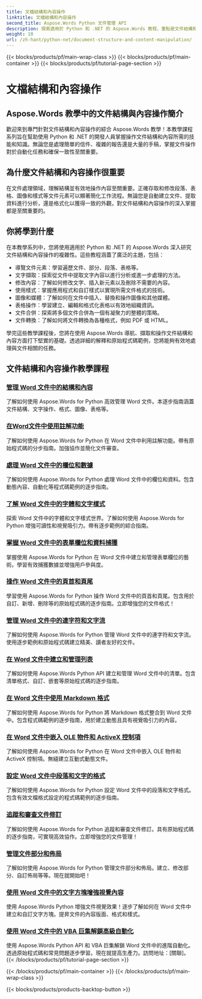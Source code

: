 ```yaml
---
title: 文檔結構和內容操作
linktitle: 文檔結構和內容操作
second_title: Aspose.Words Python 文件管理 API
description: 探索適用於 Python 和 .NET 的 Aspose.Words 教程，重點是文件結構和內容操作。了解如何有效地導航、提取和修改文件元素。提供原始碼範例。
weight: 10
url: /zh-hant/python-net/document-structure-and-content-manipulation/
---
```


{{< blocks/products/pf/main-wrap-class >}}
{{< blocks/products/pf/main-container >}}
{{< blocks/products/pf/tutorial-page-section >}}

# 文檔結構和內容操作


## Aspose.Words 教學中的文件結構與內容操作簡介

歡迎來到專門針對文件結構和內容操作的綜合 Aspose.Words 教學！本教學課程系列旨在幫助使用 Python 和 .NET 的開發人員掌握操作文件結構和內容所需的技能和知識。無論您是處理簡單的信件、複雜的報告還是大量的手稿，掌握文件操作對於自動化任務和確保一致性至關重要。

## 為什麼文件結構和內容操作很重要

在文件處理領域，理解結構並有效地操作內容至關重要。正確存取和修改段落、表格、圖像和樣式等文件元素可以顯著簡化工作流程。無論您是自動建立文件、提取資料進行分析，還是格式化以獲得一致的外觀，對文件結構和內容操作的深入掌握都是至關重要的。

## 你將學到什麼

在本教學系列中，您將使用適用於 Python 和 .NET 的 Aspose.Words 深入研究文件結構和內容操作的複雜性。這些教程涵蓋了廣泛的主題，包括：

- 導覽文件元素：學習遍歷文件、部分、段落、表格等。
- 文字擷取：探索從文件中提取文字內容以進行分析或進一步處理的方法。
- 修改內容：了解如何修改文字、插入新元素以及刪除不需要的內容。
- 使用樣式：掌握應用程式和自訂樣式以實現所需文件格式的技術。
- 圖像和媒體：了解如何在文件中插入、替換和操作圖像和其他媒體。
- 表格操作：學習建立、編輯和格式化表格以有效地組織資訊。
- 文件合併：探索將多個文件合併為一個有凝聚力的整體的策略。
- 文件轉換：了解如何將文件轉換為各種格式，例如 PDF 或 HTML。

學完這些教學課程後，您將在使用 Aspose.Words 導航、擷取和操作文件結構和內容方面打下堅實的基礎。透過詳細的解釋和原始程式碼範例，您將能夠有效地處理與文件相關的任務。

## 文件結構和內容操作教學課程
### [管理 Word 文件中的結構和內容](./document-structure-content/)
了解如何使用 Aspose.Words for Python 高效管理 Word 文件。本逐步指南涵蓋文件結構、文字操作、格式、圖像、表格等。 
### [在Word文件中使用註解功能](./document-comments/)
了解如何使用 Aspose.Words for Python 在 Word 文件中利用註解功能。帶有原始程式碼的分步指南。加強協作並簡化文件審查。
### [處理 Word 文件中的欄位和數據](./document-fields/)
了解如何使用 Aspose.Words for Python 處理 Word 文件中的欄位和資料。包含動態內容、自動化等程式碼範例的逐步指南。 
### [了解 Word 文件中的字體和文字樣式](./document-fonts/)
探索 Word 文件中的字體和文字樣式世界。了解如何使用 Aspose.Words for Python 增強可讀性和視覺吸引力。帶有逐步範例的綜合指南。
### [掌握 Word 文件中的表單欄位和資料捕獲](./document-form-fields/)
掌握使用 Aspose.Words for Python 在 Word 文件中建立和管理表單欄位的藝術。學習有效捕獲數據並增強用戶參與度。 
### [操作 Word 文件中的頁首和頁尾](./document-headers-footers/)
學習使用 Aspose.Words for Python 操作 Word 文件中的頁首和頁尾。包含用於自訂、新增、刪除等的原始程式碼的逐步指南。立即增強您的文件格式！
### [管理 Word 文件中的連字符和文字流](./document-hyphenation/)
了解如何使用 Aspose.Words for Python 管理 Word 文件中的連字符和文字流。使用逐步範例和原始程式碼建立精美、讀者友好的文件。 
### [在 Word 文件中建立和管理列表](./document-lists/)
了解如何使用 Aspose.Words Python API 建立和管理 Word 文件中的清單。包含清單格式、自訂、嵌套等原始程式碼的逐步指南。 
### [在 Word 文件中使用 Markdown 格式](./document-markdown/)
了解如何使用 Aspose.Words for Python 將 Markdown 格式整合到 Word 文件中。包含程式碼範例的逐步指南，用於建立動態且具有視覺吸引力的內容。 
### [在 Word 文件中嵌入 OLE 物件和 ActiveX 控制項](./document-ole-objects-active-x/)
 了解如何使用 Aspose.Words for Python 在 Word 文件中嵌入 OLE 物件和 ActiveX 控制項。無縫建立互動式動態文件。
### [設定 Word 文件中段落和文字的格式](./document-paragraphs/)
了解如何使用 Aspose.Words for Python 設定 Word 文件中的段落和文字格式。包含有效文檔格式設定的程式碼範例的逐步指南。 
### [追蹤和審查文件修訂](./document-revisions/)
了解如何使用 Aspose.Words for Python 追蹤和審查文件修訂。具有原始程式碼的逐步指南，可實現高效協作。立即增強您的文件管理！
### [管理文件部分和佈局](./document-sections/)
了解如何使用 Aspose.Words for Python 管理文件部分和佈局。建立、修改部分、自訂佈局等等。現在就開始吧！ 
### [使用 Word 文件中的文字方塊增強視覺內容](./document-textboxes/)
使用 Aspose.Words Python 增強文件視覺效果！逐步了解如何在 Word 文件中建立和自訂文字方塊。提昇文件的內容版面、格式和樣式。
### [使用 Word 文件中的 VBA 巨集解鎖高級自動化](./document-vba-macros/)
使用 Aspose.Words Python API 和 VBA 巨集解鎖 Word 文件中的進階自動化。透過原始程式碼和常見問題逐步學習。現在就提高生產力。訪問地址：[關聯]。
{{< /blocks/products/pf/tutorial-page-section >}}

{{< /blocks/products/pf/main-container >}}
{{< /blocks/products/pf/main-wrap-class >}}

{{< blocks/products/products-backtop-button >}}
